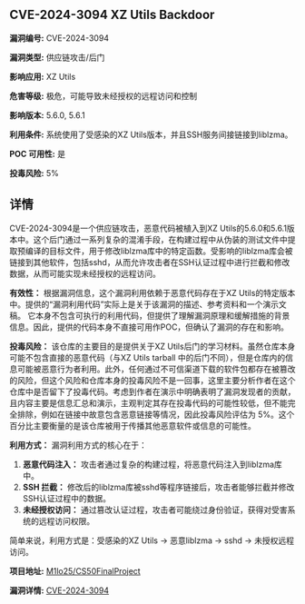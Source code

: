## CVE-2024-3094 XZ Utils Backdoor

**漏洞编号:** CVE-2024-3094

**漏洞类型:** 供应链攻击/后门

**影响应用:** XZ Utils

**危害等级:** 极危，可能导致未经授权的远程访问和控制

**影响版本:** 5.6.0, 5.6.1

**利用条件:** 系统使用了受感染的XZ Utils版本，并且SSH服务间接链接到liblzma。

**POC 可用性:** 是

**投毒风险:** 5%

## 详情

CVE-2024-3094是一个供应链攻击，恶意代码被植入到XZ Utils的5.6.0和5.6.1版本中。这个后门通过一系列复杂的混淆手段，在构建过程中从伪装的测试文件中提取预编译的目标文件，用于修改liblzma库中的特定函数。受影响的liblzma库会被链接到其他软件，包括sshd，从而允许攻击者在SSH认证过程中进行拦截和修改数据，从而可能实现未经授权的远程访问。

**有效性：** 根据漏洞信息，这个漏洞利用依赖于恶意代码存在于XZ Utils的特定版本中。提供的“漏洞利用代码”实际上是关于该漏洞的描述、参考资料和一个演示文稿。 它本身不包含可执行的利用代码，但提供了理解漏洞原理和缓解措施的背景信息。因此，提供的代码本身不直接可用作POC，但确认了漏洞的存在和影响。

**投毒风险：** 该仓库的主要目的是提供关于XZ Utils后门的学习材料。虽然仓库本身可能不包含直接的恶意代码（与XZ Utils tarball 中的后门不同），但是仓库内的信息可能被恶意行为者利用。此外，任何通过不可信渠道下载的软件包都存在被篡改的风险，但这个风险和仓库本身的投毒风险不是一回事，这里主要分析作者在这个仓库中是否留下了投毒代码。考虑到作者在演示中明确表明了漏洞发现者的贡献，且内容主要是信息汇总和演示，主观判定其存在投毒代码的可能性较低，但不能完全排除，例如在链接中故意包含恶意链接等情况，因此投毒风险评估为 5%。这个百分比主要衡量的是该仓库被用于传播其他恶意软件或信息的可能性。

**利用方式：** 漏洞利用方式的核心在于：
1.  **恶意代码注入：** 攻击者通过复杂的构建过程，将恶意代码注入到liblzma库中。
2.  **SSH 拦截：** 修改后的liblzma库被sshd等程序链接后，攻击者能够拦截并修改SSH认证过程中的数据。
3.  **未经授权访问：** 通过篡改认证过程，攻击者可能绕过身份验证，获得对受害系统的远程访问权限。

简单来说，利用方式是：受感染的XZ Utils -> 恶意liblzma -> sshd -> 未授权远程访问。

**项目地址:** [M1lo25/CS50FinalProject](https://github.com/M1lo25/CS50FinalProject)

**漏洞详情:** [CVE-2024-3094](https://nvd.nist.gov/vuln/detail/CVE-2024-3094)